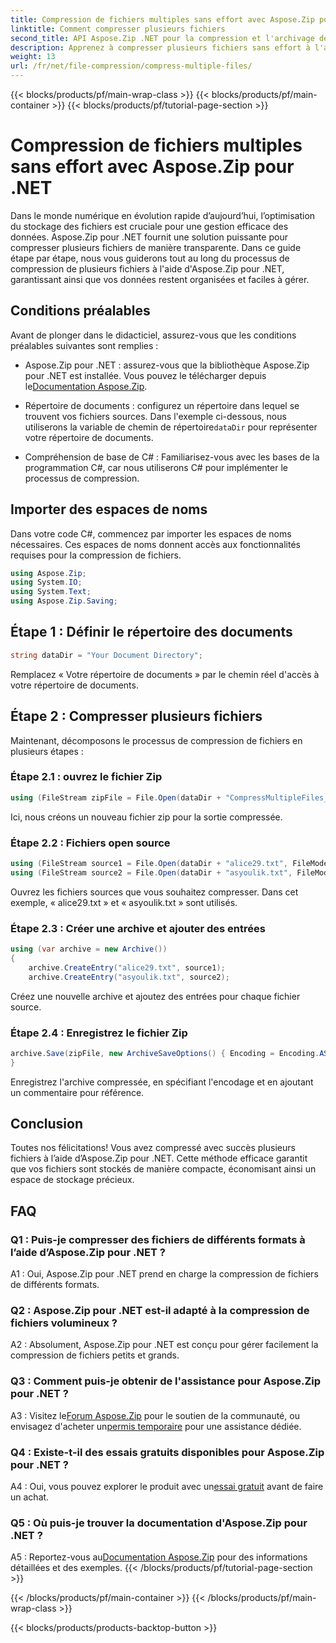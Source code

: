 ```yaml
---
title: Compression de fichiers multiples sans effort avec Aspose.Zip pour .NET
linktitle: Comment compresser plusieurs fichiers
second_title: API Aspose.Zip .NET pour la compression et l'archivage de fichiers
description: Apprenez à compresser plusieurs fichiers sans effort à l'aide d'Aspose.Zip pour .NET. Optimisez le stockage et améliorez la gestion des fichiers avec ce guide complet.
weight: 13
url: /fr/net/file-compression/compress-multiple-files/
---
```


{{< blocks/products/pf/main-wrap-class >}}
{{< blocks/products/pf/main-container >}}
{{< blocks/products/pf/tutorial-page-section >}}

# Compression de fichiers multiples sans effort avec Aspose.Zip pour .NET

Dans le monde numérique en évolution rapide d’aujourd’hui, l’optimisation du stockage des fichiers est cruciale pour une gestion efficace des données. Aspose.Zip pour .NET fournit une solution puissante pour compresser plusieurs fichiers de manière transparente. Dans ce guide étape par étape, nous vous guiderons tout au long du processus de compression de plusieurs fichiers à l'aide d'Aspose.Zip pour .NET, garantissant ainsi que vos données restent organisées et faciles à gérer.

## Conditions préalables

Avant de plonger dans le didacticiel, assurez-vous que les conditions préalables suivantes sont remplies :

-  Aspose.Zip pour .NET : assurez-vous que la bibliothèque Aspose.Zip pour .NET est installée. Vous pouvez le télécharger depuis le[Documentation Aspose.Zip](https://reference.aspose.com/zip/net/).

-  Répertoire de documents : configurez un répertoire dans lequel se trouvent vos fichiers sources. Dans l'exemple ci-dessous, nous utiliserons la variable de chemin de répertoire`dataDir` pour représenter votre répertoire de documents.

- Compréhension de base de C# : Familiarisez-vous avec les bases de la programmation C#, car nous utiliserons C# pour implémenter le processus de compression.

## Importer des espaces de noms

Dans votre code C#, commencez par importer les espaces de noms nécessaires. Ces espaces de noms donnent accès aux fonctionnalités requises pour la compression de fichiers.

```csharp
using Aspose.Zip;
using System.IO;
using System.Text;
using Aspose.Zip.Saving;
```

## Étape 1 : Définir le répertoire des documents

```csharp
string dataDir = "Your Document Directory";
```

Remplacez « Votre répertoire de documents » par le chemin réel d'accès à votre répertoire de documents.

## Étape 2 : Compresser plusieurs fichiers

Maintenant, décomposons le processus de compression de fichiers en plusieurs étapes :

### Étape 2.1 : ouvrez le fichier Zip

```csharp
using (FileStream zipFile = File.Open(dataDir + "CompressMultipleFiles_out.zip", FileMode.Create))
```

Ici, nous créons un nouveau fichier zip pour la sortie compressée.

### Étape 2.2 : Fichiers open source

```csharp
using (FileStream source1 = File.Open(dataDir + "alice29.txt", FileMode.Open, FileAccess.Read))
using (FileStream source2 = File.Open(dataDir + "asyoulik.txt", FileMode.Open, FileAccess.Read))
```

Ouvrez les fichiers sources que vous souhaitez compresser. Dans cet exemple, « alice29.txt » et « asyoulik.txt » sont utilisés.

### Étape 2.3 : Créer une archive et ajouter des entrées

```csharp
using (var archive = new Archive())
{
    archive.CreateEntry("alice29.txt", source1);
    archive.CreateEntry("asyoulik.txt", source2);
```

Créez une nouvelle archive et ajoutez des entrées pour chaque fichier source.

### Étape 2.4 : Enregistrez le fichier Zip

```csharp
archive.Save(zipFile, new ArchiveSaveOptions() { Encoding = Encoding.ASCII, ArchiveComment = "There are two poems from Canterbury corpus" });
}
```

Enregistrez l'archive compressée, en spécifiant l'encodage et en ajoutant un commentaire pour référence.

## Conclusion

Toutes nos félicitations! Vous avez compressé avec succès plusieurs fichiers à l’aide d’Aspose.Zip pour .NET. Cette méthode efficace garantit que vos fichiers sont stockés de manière compacte, économisant ainsi un espace de stockage précieux.

## FAQ

### Q1 : Puis-je compresser des fichiers de différents formats à l’aide d’Aspose.Zip pour .NET ?

A1 : Oui, Aspose.Zip pour .NET prend en charge la compression de fichiers de différents formats.

### Q2 : Aspose.Zip pour .NET est-il adapté à la compression de fichiers volumineux ?

A2 : Absolument, Aspose.Zip pour .NET est conçu pour gérer facilement la compression de fichiers petits et grands.

### Q3 : Comment puis-je obtenir de l'assistance pour Aspose.Zip pour .NET ?

 A3 : Visitez le[Forum Aspose.Zip](https://forum.aspose.com/c/zip/37) pour le soutien de la communauté, ou envisagez d'acheter un[permis temporaire](https://purchase.aspose.com/temporary-license/) pour une assistance dédiée.

### Q4 : Existe-t-il des essais gratuits disponibles pour Aspose.Zip pour .NET ?

 A4 : Oui, vous pouvez explorer le produit avec un[essai gratuit](https://releases.aspose.com/zip/net) avant de faire un achat.

### Q5 : Où puis-je trouver la documentation d'Aspose.Zip pour .NET ?

 A5 : Reportez-vous au[Documentation Aspose.Zip](https://reference.aspose.com/zip/net/) pour des informations détaillées et des exemples.
{{< /blocks/products/pf/tutorial-page-section >}}

{{< /blocks/products/pf/main-container >}}
{{< /blocks/products/pf/main-wrap-class >}}

{{< blocks/products/products-backtop-button >}}
